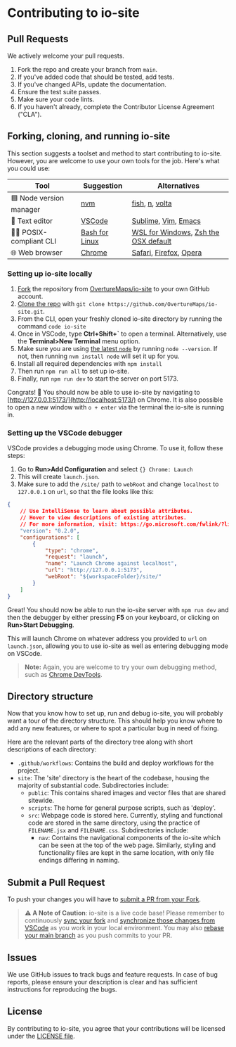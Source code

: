 # Contributing to io-site

## Pull Requests
We actively welcome your pull requests.

1. Fork the repo and create your branch from `main`.
2. If you've added code that should be tested, add tests.
3. If you've changed APIs, update the documentation.
4. Ensure the test suite passes.
5. Make sure your code lints.
6. If you haven't already, complete the Contributor License Agreement ("CLA").

## Forking, cloning, and running io-site
This section suggests a toolset and method to start contributing to io-site. However, you are welcome to use your own tools for the job. Here's what you could use:

| Tool | Suggestion | Alternatives |
|---|---|---|
| 🟩 Node version manager | [nvm](https://github.com/nvm-sh/nvm) | [fish](https://github.com/jorgebucaran/nvm.fish), [n](https://github.com/tj/n), [volta](https://github.com/volta-cli/volta) |
| 📝 Text editor | [VSCode](https://code.visualstudio.com/) | [Sublime](https://www.sublimetext.com/), [Vim](https://www.vim.org/), [Emacs](https://www.gnu.org/software/emacs/) |
| 🧑‍💻 POSIX-compliant CLI | [Bash for Linux](https://www.gnu.org/software/bash/) | [WSL for Windows](https://learn.microsoft.com/en-us/windows/wsl/install), [Zsh the OSX default](https://www.zsh.org/) |
| 🌐 Web browser | [Chrome](https://www.google.com/chrome/) | [Safari](https://www.apple.com/safari/), [Firefox](https://www.mozilla.org/en-US/firefox/new/), [Opera](https://www.opera.com/) |

### Setting up io-site locally
1. [Fork](https://docs.github.com/en/get-started/quickstart/fork-a-repo) the repository from [OvertureMaps/io-site](https://github.com/OvertureMaps/io-site) to your own GitHub account.
2. [Clone the repo](https://docs.github.com/en/repositories/creating-and-managing-repositories/cloning-a-repository) with `git clone https://github.com/OvertureMaps/io-site.git`.
3. From the CLI, open your freshly cloned io-site directory by running the command `code io-site`
4. Once in VSCode, type **Ctrl+Shift+`** to open a terminal. Alternatively, use the **Terminal>New Terminal** menu option.
5. Make sure you are using [the latest `node`](https://nodejs.org/en/download) by running `node --version`. If not, then running `nvm install node` will set it up for you.
6. Install all required dependencies with `npm install`
7. Then run `npm run all` to set up io-site.
8. Finally, run `npm run dev` to start the server on port 5173.

Congrats! 🎉 You should now be able to use io-site by navigating to [http://127.0.0.1:5173/](http://localhost:5173/) on Chrome. It is also possible to open a new window with `o + enter` via the terminal the io-site is running in.

### Setting up the VSCode debugger
VSCode provides a debugging mode using Chrome. To use it, follow these steps:

1. Go to **Run>Add Configuration** and select `{} Chrome: Launch`
2. This will create `launch.json`.
3. Make sure to add the `/site/` path to `webRoot` and change `localhost` to `127.0.0.1` on `url`, so that the file looks like this:
```json
{
    // Use IntelliSense to learn about possible attributes.
    // Hover to view descriptions of existing attributes.
    // For more information, visit: https://go.microsoft.com/fwlink/?linkid=830387
    "version": "0.2.0",
    "configurations": [
        {
            "type": "chrome",
            "request": "launch",
            "name": "Launch Chrome against localhost",
            "url": "http://127.0.0.1:5173",
            "webRoot": "${workspaceFolder}/site/"
        }
    ]
}
```

Great! You should now be able to run the io-site server with `npm run dev` and then the debugger by either pressing **F5** on your keyboard, or clicking on **Run>Start Debugging**.

This will launch Chrome on whatever address you provided to `url` on `launch.json`, allowing you to use io-site as well as entering debugging mode on VSCode.

> **Note:** Again, you are welcome to try your own debugging method, such as [Chrome DevTools](https://developer.chrome.com/docs/devtools/javascript/breakpoints/).


## Directory structure

Now that you know how to set up, run and debug io-site, you will probably want a tour of the directory structure. This should help you know where to add any new features, or where to spot a particular bug in need of fixing.

Here are the relevant parts of the directory tree along with short descriptions of each directory:

- `.github/workflows`: Contains the build and deploy workflows for the project.
- `site`: The 'site' directory is the heart of the codebase, housing the majority of substantial code. Subdirectories include:
    - `public`: This contains shared images and vector files that are shared sitewide.
    - `scripts`: The home for general purpose scripts, such as 'deploy'.
    - `src`: Webpage code is stored here. Currently, styling and functional code are stored in the same directory, using the practice of `FILENAME.jsx` and `FILENAME.css`. Subdirectories include:
        - `nav`: Contains the navigational components of the io-site which can be seen at the top of the web page. Similarly, styling and functionality files are kept in the same location, with only file endings differing in naming.

## Submit a Pull Request

To push your changes you will have to [submit a PR from your Fork](https://docs.github.com/en/github-ae@latest/pull-requests/collaborating-with-pull-requests/proposing-changes-to-your-work-with-pull-requests/creating-a-pull-request-from-a-fork).

> **⚠️ A Note of Caution**: io-site is a live code base! Please remember to continuously [sync your fork](https://docs.github.com/en/pull-requests/collaborating-with-pull-requests/working-with-forks/syncing-a-fork) and [synchronize those changes from VSCode](https://code.visualstudio.com/docs/sourcecontrol/overview#:~:text=There%20is%20a%20Synchronize%20Changes,commits%20to%20the%20upstream%20branch.) as you work in your local environment. You may also [rebase your main branch](https://github.blog/changelog/2022-02-03-more-ways-to-keep-your-pull-request-branch-up-to-date/) as you push commits to your PR.

## Issues
We use GitHub issues to track bugs and feature requests. In case of bug reports, please ensure your description is clear and has sufficient instructions for reproducing the bugs.

## License
By contributing to io-site, you agree that your contributions will be licensed under the [LICENSE file](LICENSE.md).